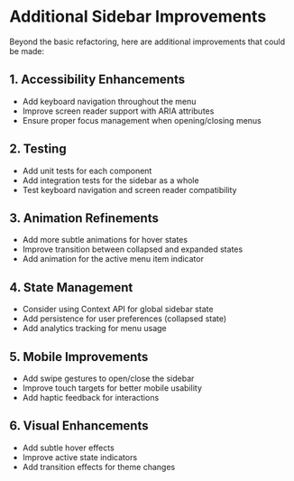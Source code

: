 # Additional Sidebar Improvements

Beyond the basic refactoring, here are additional improvements that could be made:

## 1. Accessibility Enhancements

- Add keyboard navigation throughout the menu
- Improve screen reader support with ARIA attributes
- Ensure proper focus management when opening/closing menus

## 2. Testing

- Add unit tests for each component
- Add integration tests for the sidebar as a whole
- Test keyboard navigation and screen reader compatibility

## 3. Animation Refinements

- Add more subtle animations for hover states
- Improve transition between collapsed and expanded states
- Add animation for the active menu item indicator

## 4. State Management

- Consider using Context API for global sidebar state
- Add persistence for user preferences (collapsed state)
- Add analytics tracking for menu usage

## 5. Mobile Improvements

- Add swipe gestures to open/close the sidebar
- Improve touch targets for better mobile usability
- Add haptic feedback for interactions

## 6. Visual Enhancements

- Add subtle hover effects
- Improve active state indicators
- Add transition effects for theme changes
